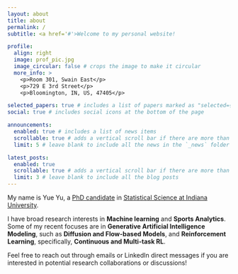 ```yaml
---
layout: about
title: about
permalink: /
subtitle: <a href='#'>Welcome to my personal website!

profile:
  align: right
  image: prof_pic.jpg
  image_circular: false # crops the image to make it circular
  more_info: >
    <p>Room 301, Swain East</p>
    <p>729 E 3rd Street</p>
    <p>Bloomington, IN, US, 47405</p>

selected_papers: true # includes a list of papers marked as "selected={true}"
social: true # includes social icons at the bottom of the page

announcements:
  enabled: true # includes a list of news items
  scrollable: true # adds a vertical scroll bar if there are more than 3 news items
  limit: 5 # leave blank to include all the news in the `_news` folder

latest_posts:
  enabled: true
  scrollable: true # adds a vertical scroll bar if there are more than 3 new posts items
  limit: 3 # leave blank to include all the blog posts
---
```


My name is Yue Yu, a [PhD candidate](https://stat.indiana.edu/about/graduate-students/yu-yue.html) 
in [Statistical Science at Indiana University](https://stat.indiana.edu/). 

I have broad research interests in **Machine learning** and **Sports Analytics**. Some of my recent focuses are in 
**Generative Artificial Intelligence Modeling**, such as **Diffusion and Flow-based Models**, and **Reinforcement Learning**,
specifically, **Continuous and Multi-task RL**. 

Feel free to reach out through emails or LinkedIn direct messages if you are interested in potential research collaborations or discussions!
